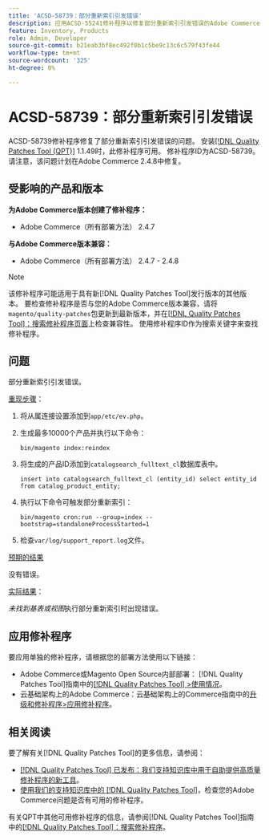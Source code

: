 ```yaml
---
title: 'ACSD-58739：部分重新索引引发错误'
description: 应用ACSD-55241修补程序以修复部分重新索引引发错误的Adobe Commerce问题。
feature: Inventory, Products
role: Admin, Developer
source-git-commit: b21eab3bf8ec492f0b1c5be9c13c6c579f43fe44
workflow-type: tm+mt
source-wordcount: '325'
ht-degree: 0%

---
```


# ACSD-58739：部分重新索引引发错误

ACSD-58739修补程序修复了部分重新索引引发错误的问题。 安装[[!DNL Quality Patches Tool (QPT)]](/help/announcements/adobe-commerce-announcements/magento-quality-patches-released-new-tool-to-self-serve-quality-patches.md) 1.1.49时，此修补程序可用。 修补程序ID为ACSD-58739。 请注意，该问题计划在Adobe Commerce 2.4.8中修复。

## 受影响的产品和版本

**为Adobe Commerce版本创建了修补程序：**

* Adobe Commerce（所有部署方法） 2.4.7

**与Adobe Commerce版本兼容：**

* Adobe Commerce（所有部署方法） 2.4.7 - 2.4.8

>[!NOTE]
>
>该修补程序可能适用于具有新[!DNL Quality Patches Tool]发行版本的其他版本。 要检查修补程序是否与您的Adobe Commerce版本兼容，请将`magento/quality-patches`包更新到最新版本，并在[[!DNL Quality Patches Tool]：搜索修补程序页面](https://experienceleague.adobe.com/tools/commerce-quality-patches/index.html?lang=zh-Hans)上检查兼容性。 使用修补程序ID作为搜索关键字来查找修补程序。

## 问题

部分重新索引引发错误。

<u>重现步骤</u>：

1. 将从属连接设置添加到`app/etc/ev.php`。
1. 生成最多10000个产品并执行以下命令：

   ```
   bin/magento index:reindex
   ```

1. 将生成的产品ID添加到`catalogsearch_fulltext_cl`数据库表中。

   ```
   insert into catalogsearch_fulltext_cl (entity_id) select entity_id from catalog_product_entity;
   ```

1. 执行以下命令可触发部分重新索引：

   ```
   bin/magento cron:run --group=index --bootstrap=standaloneProcessStarted=1 
   ```

1. 检查`var/log/support_report.log`文件。

<u>预期的结果</u>

没有错误。

<u>实际结果</u>：

*未找到基表或视图*&#x200B;执行部分重新索引时出现错误。

## 应用修补程序

要应用单独的修补程序，请根据您的部署方法使用以下链接：

* Adobe Commerce或Magento Open Source内部部署： [!DNL Quality Patches Tool]指南中的[[!DNL Quality Patches Tool] >使用情况](https://experienceleague.adobe.com/docs/commerce-operations/tools/quality-patches-tool/usage.html?lang=zh-Hans)。
* 云基础架构上的Adobe Commerce：云基础架构上的Commerce指南中的[升级和修补程序>应用修补程序](https://experienceleague.adobe.com/docs/commerce-cloud-service/user-guide/develop/upgrade/apply-patches.html?lang=zh-Hans)。

## 相关阅读

要了解有关[!DNL Quality Patches Tool]的更多信息，请参阅：

* [[!DNL Quality Patches Tool] 已发布：我们支持知识库中用于自助提供高质量修补程序的新工具](/help/announcements/adobe-commerce-announcements/magento-quality-patches-released-new-tool-to-self-serve-quality-patches.md)。
* [使用我们的支持知识库中的 [!DNL Quality Patches Tool]](/help/support-tools/patches-available-in-qpt-tool/check-patch-for-magento-issue-with-magento-quality-patches.md)，检查您的Adobe Commerce问题是否有可用的修补程序。

有关QPT中其他可用修补程序的信息，请参阅[!DNL Quality Patches Tool]指南中的[[!DNL Quality Patches Tool]：搜索修补程序](https://experienceleague.adobe.com/tools/commerce-quality-patches/index.html?lang=zh-Hans)。
